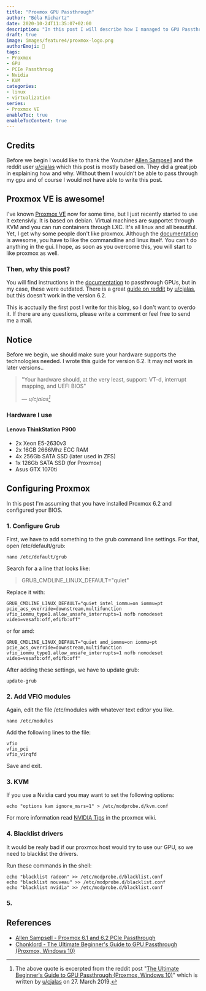 ```yaml
---
title: "Proxmox GPU Passthrough"
author: "Béla Richartz"
date: 2020-10-24T11:35:07+02:00
description: "In this post I will describe how I managed to GPU Passthroug in Proxmox VE 6.2."
draft: true
image: images/feature4/proxmox-logo.png
authorEmoji: 🤖
tags:
- Proxmox
- GPU
- PCIe Passthroug
- Nvidia
- KVM
categories:
- linux
- virtualization
series:
- Proxmox VE
enableToc: true
enableTocContent: true
---
```


## Credits

Before we begin I would like to thank the Youtuber [Allen Sampsell](https://www.youtube.com/channel/UCRJp4NW0iHygU8sTsjFeE4g) and the reddit user [u/cjalas](https://www.reddit.com/user/cjalas/) which this post is mostly based on. They did a great job in explaining how and why. Without them I wouldn't be able to pass through my gpu and of course I would not have able to write this post.

## Proxmox VE is awesome!

I've known [Proxmox VE](https://proxmox.com/en/proxmox-ve) now for some time, but I just recently started to use it extensivly. It is based on debian. Virtual machines are supportet through KVM and you can run containers through LXC. It's all linux and all beautiful. Yet, I get why some people don't like proxmox. Although the [documentation](https://pve.proxmox.com/pve-docs/) is awesome, you have to like the commandline and linux itself. You can't do anything in the gui. I hope, as soon as you overcome this, you will start to like proxmox as well.

### Then, why this post?

You will find instructions in the [documentation](https://pve.proxmox.com/pve-docs/) to passthrough GPUs, but in my case, these were outdated. There is a great [guide on reddit](https://www.reddit.com/r/homelab/comments/b5xpua/the_ultimate_beginners_guide_to_gpu_passthrough/) by [u/cjalas](https://www.reddit.com/user/cjalas/), but this doesn't work in the version 6.2. 

This is acctually the first post I write for this blog, so I don't want to overdo it. If there are any questions, please write a comment or feel free to send me a mail. 

## Notice

Before we begin, we should make sure your hardware supports the technologies needed. I wrote this guide for version 6.2. It may not work in later versions..
> "Your hardware should, at the very least, support: VT-d, interrupt mapping, and UEFI BIOS" </p>
> — <cite>u/cjalas[^1]</cite>

[^1]: The above quote is excerpted from the reddit post "[The Ultimate Beginner's Guide to GPU Passthrough (Proxmox, Windows 10)](https://www.reddit.com/r/homelab/comments/b5xpua/the_ultimate_beginners_guide_to_gpu_passthrough/)" which is written by [u/cjalas](https://www.reddit.com/user/cjalas/) on 27. March 2019.

### Hardware I use

#### Lenovo ThinkStation P900

- 2x Xeon E5-2630v3
- 2x 16GB 2666Mhz ECC RAM
- 4x 256Gb SATA SSD (later used in ZFS)
- 1x 126Gb SATA SSD (for Proxmox)
- Asus GTX 1070ti




## Configuring Proxmox

In this post I'm assuming that you have installed Proxmox 6.2 and configured your BIOS.

### 1. Configure Grub

First, we have to add something to the grub command line settings. For that, open /etc/default/grub:

```
nano /etc/default/grub
```

Search for a a line that looks like:

> GRUB_CMDLINE_LINUX_DEFAULT="quiet"

Replace it with:

```
GRUB_CMDLINE_LINUX_DEFAULT="quiet intel_iommu=on iommu=pt pcie_acs_override=downstream,multifunction vfio_iommu_type1.allow_unsafe_interrupts=1 nofb nomodeset video=vesafb:off,efifb:off"
```

or for amd:

```
GRUB_CMDLINE_LINUX_DEFAULT="quiet amd_iommu=on iommu=pt pcie_acs_override=downstream,multifunction vfio_iommu_type1.allow_unsafe_interrupts=1 nofb nomodeset video=vesafb:off,efifb:off"
```

After adding these settings, we have to update grub:

```
update-grub
```

### 2. Add VFIO modules

Again, edit the file /etc/modules with whatever text editor you like.

```
nano /etc/modules
```

Add the following lines to the file:

```
vfio
vfio_pci
vfio_virqfd
```

Save and exit.

### 3. KVM

If you use a Nvidia card you may want to set the following options:

```
echo "options kvm ignore_msrs=1" > /etc/modprobe.d/kvm.conf
```

For more information read [NVIDIA Tips](https://pve.proxmox.com/wiki/Pci_passthrough#NVIDIA_Tips) in the proxmox wiki.

### 4. Blacklist drivers

It would be realy bad if our proxmox host would try to use our GPU, so we need to blacklist the drivers.

Run these commands in the shell:

```
echo "blacklist radeon" >> /etc/modprobe.d/blacklist.conf
echo "blacklist nouveau" >> /etc/modprobe.d/blacklist.conf
echo "blacklist nvidia" >> /etc/modprobe.d/blacklist.conf
```

### 5.

## References
- [Allen Sampsell - Proxmox 6.1 and 6.2 PCIe Passthrough](https://youtu.be/_fkKIMF3HZw)
- [Chonklord - The Ultimate Beginner's Guide to GPU Passthrough (Proxmox, Windows 10)](https://www.reddit.com/r/homelab/comments/b5xpua/the_ultimate_beginners_guide_to_gpu_passthrough/)